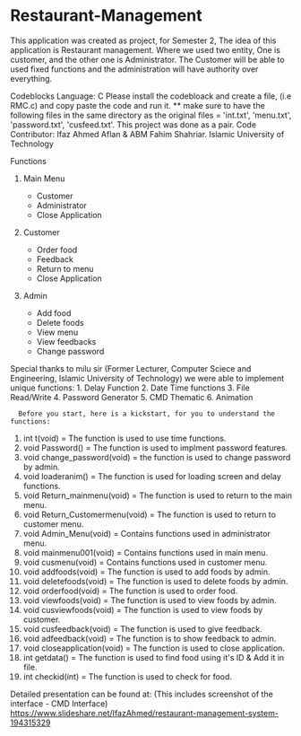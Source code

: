 # Restaurant-Management
This application was created as project, for Semester 2, The idea of this application is Restaurant management. Where we used two entity, One is customer, and the other one is Administrator. The Customer will be able to used fixed functions and the administration will have authority over everything.

Codeblocks
Language: C
Please install the codebloack and create a file, (i.e RMC.c) and copy paste the code and run it.
** make sure to have the following files in the same directory as the original files = 'int.txt', 'menu.txt', 'password.txt', 'cusfeed.txt'.
This project was done as a pair. Code Contributor: Ifaz Ahmed Aflan & ABM Fahim Shahriar.
Islamic University of Technology

Functions
1. Main Menu
    - Customer
    - Administrator
    - Close Application
    
2. Customer
    - Order food
    - Feedback
    - Return to menu
    - Close Application
3. Admin
    - Add food
    - Delete foods
    - View menu
    - View feedbacks
    - Change password
    
 Special thanks to milu sir (Former Lecturer, Computer Sciece and Engineering, Islamic University of Technology)
 we were able to implement unique functions:
      1. Delay Function
      2. Date Time functions
      3. File Read/Write
      4. Password Generator
      5. CMD Thematic
      6. Animation
      
      Before you start, here is a kickstart, for you to understand the functions:
1. int t(void) = The function is used to use time functions.
2. void Password() = The function is used to implment password features.
3. void change_password(void) = the function is used to change password by admin.
4. void loaderanim() = The function is used for loading screen and delay functions.
5. void Return_mainmenu(void) = The function is used to return to the main menu.
6. void Return_Customermenu(void) = The function is used to return to customer menu.
7. void Admin_Menu(void) = Contains functions used in administrator menu.
8. void mainmenu001(void) = Contains functions used in main menu.
9. void cusmenu(void) = Contains functions used in customer menu.
10. void addfoods(void) = The function is used to add foods by admin.
11. void deletefoods(void) = The function is used to delete foods by admin.
12. void orderfood(void) = The function is used to order food.
13. void viewfoods(void) = The function is used to view foods by admin.
14. void cusviewfoods(void) = The function is used to view foods by customer.
15. void cusfeedback(void) = The function is used to give feedback.
16. void adfeedback(void) = The function is to show feedback to admin.
17. void closeapplication(void) = The function is used to close application.
18. int getdata() = The function is used to find food using it's ID & Add it in file.
19. int checkid(int) = The function is used to check for food.

Detailed presentation can be found at: (This includes screenshot of the interface - CMD Interface)
https://www.slideshare.net/IfazAhmed/restaurant-management-system-194315329
